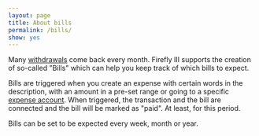 ```yaml
---
layout: page
title: About bills
permalink: /bills/
show: yes
---
```


Many [withdrawals](/transactions/) come back every month. Firefly III supports the creation of so-called "Bills" which can help you keep track of which bills to expect.

Bills are triggered when you create an expense with certain words in the description, with an amount in a pre-set range or going to a specific [expense account](/accounts/). When triggered, the transaction and the bill are connected and the bill will be marked as "paid". At least, for this period.

Bills can be set to be expected every week, month or year.